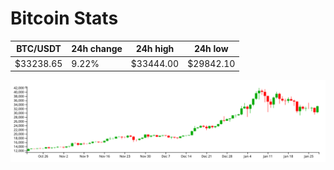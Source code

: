 # Bitcoin Stats

BTC/USDT|24h change|24h high|24h low|
|---|---|---|---|
|$33238.65|9.22%|$33444.00|$29842.10|

<img src="./chart.svg">
